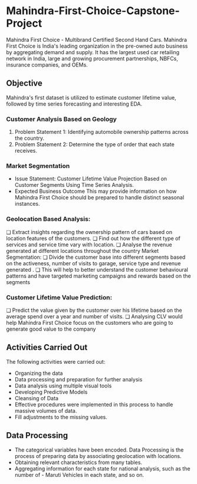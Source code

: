 # Mahindra-First-Choice-Capstone-Project
Mahindra First Choice - Multibrand Certified Second Hand Cars. Mahindra First Choice is India's leading organization in the pre-owned auto business by aggregating demand and supply. It has the largest used car retailing network in India, large and growing procurement partnerships, NBFCs, insurance companies, and OEMs.

## Objective
Mahindra's first dataset is utilized to estimate customer lifetime value, followed by time series forecasting and interesting EDA.

### Customer Analysis Based on Geology
1. Problem Statement 1: Identifying automobile ownership patterns across the country.
2. Problem Statement 2: Determine the type of order that each state receives.
### Market Segmentation
- Issue Statement: Customer Lifetime Value Projection Based on Customer Segments Using Time Series Analysis.
- Expected Business Outcome
This may provide information on how Mahindra First Choice should be prepared to handle distinct seasonal instances.

### Geolocation Based Analysis:
❑ Extract insights regarding the ownership pattern of cars based on location features of the customers.
❑ Find out how the different type of services and service time vary with location.
❑ Analyse the revenue generated at different locations throughout the country
Market Segmentation:
❑ Divide the customer base into different segments based on the activeness, number of visits to garage, service type and 
revenue generated . 
❑ This will help to better understand the customer behavioural patterns and have targeted marketing campaigns and rewards 
based on the segments
### Customer Lifetime Value Prediction:
❑ Predict the value given by the customer over his lifetime based on the average spend over a year and number of visits.
❑ Analysing CLV would help Mahindra First Choice focus on the customers who are going to generate good value to the 
company

## Activities Carried Out
The following activities were carried out:

- Organizing the data
- Data processing and preparation for further analysis
- Data analysis using multiple visual tools
- Developing Predictive Models
- Cleansing of Data
- Effective procedures were implemented in this process to handle massive volumes of data.
- Fill adjustments to the missing values.
## Data Processing
- The categorical variables have been encoded.
Data Processing is the process of preparing data by associating geolocation with locations.
- Obtaining relevant characteristics from many tables.
- Aggregating information for each state for national analysis, such as the number of - Maruti Vehicles in each state, and so on.